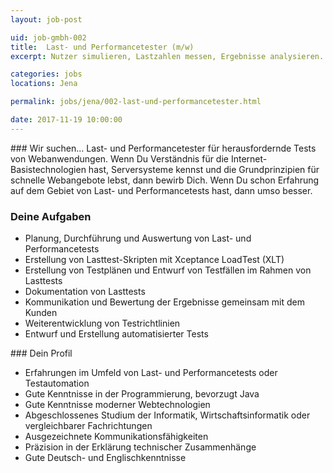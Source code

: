 ```yaml
---
layout: job-post

uid: job-gmbh-002
title:  Last- und Performancetester (m/w)
excerpt: Nutzer simulieren, Lastzahlen messen, Ergebnisse analysieren. Das Web schnell und stabil machen.

categories: jobs
locations: Jena

permalink: jobs/jena/002-last-und-performancetester.html

date: 2017-11-19 10:00:00
---
```

<div markdown="1" class="col-sm-8 col-md-4">
### Wir suchen...
Last- und Performancetester für herausfordernde Tests von Webanwendungen. Wenn Du Verständnis für die Internet-Basistechnologien hast, Serversysteme kennst und die Grundprinzipien für schnelle Webangebote lebst, dann bewirb Dich. Wenn Du schon Erfahrung auf dem Gebiet von Last- und Performancetests hast, dann umso besser.

### Deine Aufgaben
* Planung, Durchführung und Auswertung von Last- und Performancetests
* Erstellung von Lasttest-Skripten mit Xceptance LoadTest (XLT)
* Erstellung von Testplänen und Entwurf von Testfällen im Rahmen von Lasttests
* Dokumentation von Lasttests
* Kommunikation und Bewertung der Ergebnisse gemeinsam mit dem Kunden
* Weiterentwicklung von Testrichtlinien
* Entwurf und Erstellung automatisierter Tests

</div>

<div markdown="1" class="col-sm-8 col-sm-offset-4 col-md-4 col-md-offset-0">
### Dein Profil

* Erfahrungen im Umfeld von Last- und Performancetests oder Testautomation
* Gute Kenntnisse in der Programmierung, bevorzugt Java
* Gute Kenntnisse moderner Webtechnologien
* Abgeschlossenes Studium der Informatik, Wirtschaftsinformatik oder vergleichbarer Fachrichtungen
* Ausgezeichnete Kommunikationsfähigkeiten
* Präzision in der Erklärung technischer Zusammenhänge
* Gute Deutsch- und Englischkenntnisse

</div>
